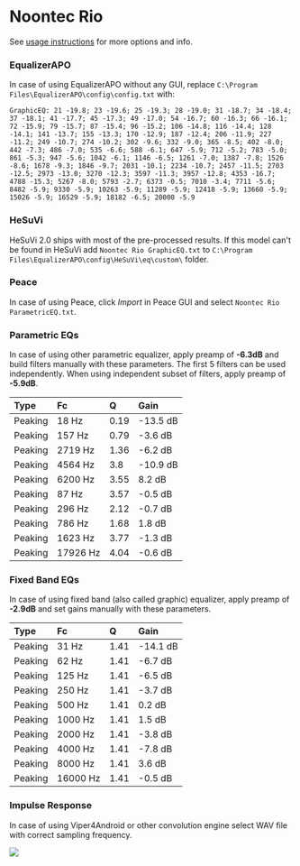 # Noontec Rio
See [usage instructions](https://github.com/jaakkopasanen/AutoEq#usage) for more options and info.

### EqualizerAPO
In case of using EqualizerAPO without any GUI, replace `C:\Program Files\EqualizerAPO\config\config.txt`
with:
```
GraphicEQ: 21 -19.8; 23 -19.6; 25 -19.3; 28 -19.0; 31 -18.7; 34 -18.4; 37 -18.1; 41 -17.7; 45 -17.3; 49 -17.0; 54 -16.7; 60 -16.3; 66 -16.1; 72 -15.9; 79 -15.7; 87 -15.4; 96 -15.2; 106 -14.8; 116 -14.4; 128 -14.1; 141 -13.7; 155 -13.3; 170 -12.9; 187 -12.4; 206 -11.9; 227 -11.2; 249 -10.7; 274 -10.2; 302 -9.6; 332 -9.0; 365 -8.5; 402 -8.0; 442 -7.3; 486 -7.0; 535 -6.6; 588 -6.1; 647 -5.9; 712 -5.2; 783 -5.0; 861 -5.3; 947 -5.6; 1042 -6.1; 1146 -6.5; 1261 -7.0; 1387 -7.8; 1526 -8.6; 1678 -9.3; 1846 -9.7; 2031 -10.1; 2234 -10.7; 2457 -11.5; 2703 -12.5; 2973 -13.0; 3270 -12.3; 3597 -11.3; 3957 -12.8; 4353 -16.7; 4788 -15.3; 5267 -8.0; 5793 -2.7; 6373 -0.5; 7010 -3.4; 7711 -5.6; 8482 -5.9; 9330 -5.9; 10263 -5.9; 11289 -5.9; 12418 -5.9; 13660 -5.9; 15026 -5.9; 16529 -5.9; 18182 -6.5; 20000 -5.9
```

### HeSuVi
HeSuVi 2.0 ships with most of the pre-processed results. If this model can't be found in HeSuVi add
`Noontec Rio GraphicEQ.txt` to `C:\Program Files\EqualizerAPO\config\HeSuVi\eq\custom\` folder.

### Peace
In case of using Peace, click *Import* in Peace GUI and select `Noontec Rio ParametricEQ.txt`.

### Parametric EQs
In case of using other parametric equalizer, apply preamp of **-6.3dB** and build filters manually
with these parameters. The first 5 filters can be used independently.
When using independent subset of filters, apply preamp of **-5.9dB**.

| Type    | Fc       |    Q | Gain     |
|:--------|:---------|:-----|:---------|
| Peaking | 18 Hz    | 0.19 | -13.5 dB |
| Peaking | 157 Hz   | 0.79 | -3.6 dB  |
| Peaking | 2719 Hz  | 1.36 | -6.2 dB  |
| Peaking | 4564 Hz  | 3.8  | -10.9 dB |
| Peaking | 6200 Hz  | 3.55 | 8.2 dB   |
| Peaking | 87 Hz    | 3.57 | -0.5 dB  |
| Peaking | 296 Hz   | 2.12 | -0.7 dB  |
| Peaking | 786 Hz   | 1.68 | 1.8 dB   |
| Peaking | 1623 Hz  | 3.77 | -1.3 dB  |
| Peaking | 17926 Hz | 4.04 | -0.6 dB  |

### Fixed Band EQs
In case of using fixed band (also called graphic) equalizer, apply preamp of **-2.9dB** and set
gains manually with these parameters.

| Type    | Fc       |    Q | Gain     |
|:--------|:---------|:-----|:---------|
| Peaking | 31 Hz    | 1.41 | -14.1 dB |
| Peaking | 62 Hz    | 1.41 | -6.7 dB  |
| Peaking | 125 Hz   | 1.41 | -6.5 dB  |
| Peaking | 250 Hz   | 1.41 | -3.7 dB  |
| Peaking | 500 Hz   | 1.41 | 0.2 dB   |
| Peaking | 1000 Hz  | 1.41 | 1.5 dB   |
| Peaking | 2000 Hz  | 1.41 | -3.8 dB  |
| Peaking | 4000 Hz  | 1.41 | -7.8 dB  |
| Peaking | 8000 Hz  | 1.41 | 3.6 dB   |
| Peaking | 16000 Hz | 1.41 | -0.5 dB  |

### Impulse Response
In case of using Viper4Android or other convolution engine select WAV file with correct sampling frequency.

![](https://raw.githubusercontent.com/jaakkopasanen/AutoEq/master/results/innerfidelity/sbaf-serious/Noontec%20Rio/Noontec%20Rio.png)
